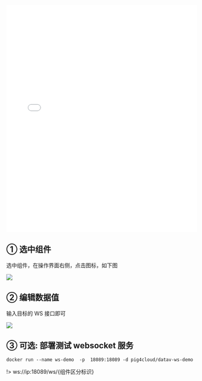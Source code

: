 <iframe src="//player.bilibili.com/player.html?aid=512325240&bvid=BV1gg41197Q6&cid=742389160&page=1&high_quality=1" scrolling="no" border="0" frameborder="no" framespacing="0" allowfullscreen="true" width="100%" height="600"> </iframe>

## ① 选中组件

选中组件，在操作界面右侧，点击图标，如下图

![](https://minio.pigx.vip/oss/1656645795.png)

## ② 编辑数据值

输入目标的 WS 接口即可

![](https://minio.pigx.vip/oss/1656645815.png)

## ③ 可选: 部署测试 websocket 服务

```shell
docker run --name ws-demo  -p  18089:18089 -d pig4cloud/datav-ws-demo
```

!> ws://ip:18089/ws/{组件区分标识}
